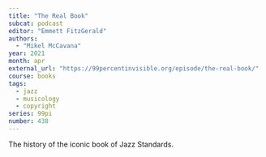 ```yaml
---
title: "The Real Book"
subcat: podcast
editor: "Emmett FitzGerald"
authors:
  - "Mikel McCavana"
year: 2021
month: apr
external_url: "https://99percentinvisible.org/episode/the-real-book/"
course: books
tags:
  - jazz
  - musicology
  - copyright
series: 99pi
number: 438
---
```


The history of the iconic book of Jazz Standards.
